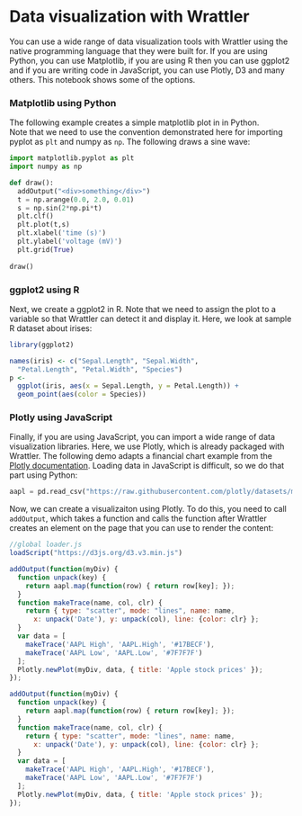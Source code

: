 # Data visualization with Wrattler

You can use a wide range of data visualization tools with Wrattler using the
native programming language that they were built for. If you are using Python,
you can use Matplotlib, if you are using R then you can use ggplot2 and if you
are writing code in JavaScript, you can use Plotly, D3 and many others.
This notebook shows some of the options.

### Matplotlib using Python

The following example creates a simple matplotlib plot in in Python.  
Note that we need to use the convention demonstrated here for importing pyplot as `plt`
and numpy as `np`. The following draws a sine wave:

```python
import matplotlib.pyplot as plt
import numpy as np  

def draw(): 
  addOutput("<div>something</div>")
  t = np.arange(0.0, 2.0, 0.01)
  s = np.sin(2*np.pi*t)
  plt.clf()
  plt.plot(t,s)  
  plt.xlabel('time (s)')  
  plt.ylabel('voltage (mV)')
  plt.grid(True)
  
draw()  
```

### ggplot2 using R

Next, we create a ggplot2 in R. Note that we need to assign the plot to a variable
so that Wrattler can detect it and display it. Here, we look at sample R dataset
about irises:

```r
library(ggplot2)

names(iris) <- c("Sepal.Length", "Sepal.Width", 
  "Petal.Length", "Petal.Width", "Species")
p <- 
  ggplot(iris, aes(x = Sepal.Length, y = Petal.Length)) +
  geom_point(aes(color = Species))
```

### Plotly using JavaScript

Finally, if you are using JavaScript, you can import a wide range of data visualization
libraries. Here, we use Plotly, which is already packaged with Wrattler. The following 
demo adapts a financial chart example from the [Plotly documentation](https://plot.ly/javascript/).
Loading data in JavaScript is difficult, so we do that part using Python:

```python
aapl = pd.read_csv("https://raw.githubusercontent.com/plotly/datasets/master/finance-charts-apple.csv")
```

Now, we can create a visualizaiton using Plotly. To do this, you need to call `addOutput`, which
takes a function and calls the function after Wrattler creates an element on the page that you
can use to render the content:

```javascript
//global loader.js
loadScript("https://d3js.org/d3.v3.min.js")
```

```javascript
addOutput(function(myDiv) {
  function unpack(key) {
    return aapl.map(function(row) { return row[key]; });
  }
  function makeTrace(name, col, clr) {
    return { type: "scatter", mode: "lines", name: name,
      x: unpack('Date'), y: unpack(col), line: {color: clr} };
  }
  var data = [ 
    makeTrace('AAPL High', 'AAPL.High', '#17BECF'),
    makeTrace('AAPL Low', 'AAPL.Low', '#7F7F7F')
  ];
  Plotly.newPlot(myDiv, data, { title: 'Apple stock prices' });
});
```

```javascript
addOutput(function(myDiv) {
  function unpack(key) {
    return aapl.map(function(row) { return row[key]; });
  }
  function makeTrace(name, col, clr) {
    return { type: "scatter", mode: "lines", name: name,
      x: unpack('Date'), y: unpack(col), line: {color: clr} };
  }
  var data = [ 
    makeTrace('AAPL High', 'AAPL.High', '#17BECF'),
    makeTrace('AAPL Low', 'AAPL.Low', '#7F7F7F')
  ];
  Plotly.newPlot(myDiv, data, { title: 'Apple stock prices' });
});
```